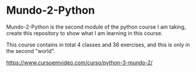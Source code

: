 # Mundo-2-Python

Mundo-2-Python is the second module of the python 
course I am taking, create this repository to show 
what I am learning in this course.

This course contains in total 4 classes and 36 
exercises, and this is only in the second "world".

https://www.cursoemvideo.com/curso/python-3-mundo-2/
